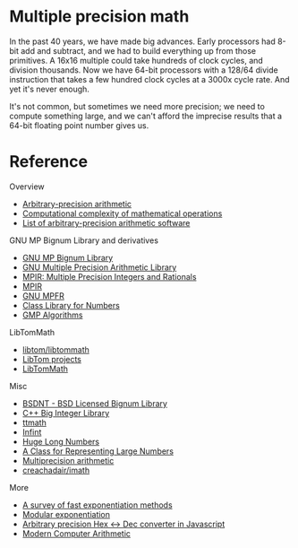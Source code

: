 # Multiple precision math

In the past 40 years, we have made big advances. Early processors had 8-bit add
and subtract, and we had to build everything up from those primitives. A 16x16
multiple could take hundreds of clock cycles, and division thousands. Now we
have 64-bit processors with a 128/64 divide instruction that takes a few hundred
clock cycles at a 3000x cycle rate. And yet it's never enough.

It's not common, but sometimes we need more precision; we need to compute
something large, and we can't afford the imprecise results that a 64-bit floating
point number gives us.

# Reference

Overview

- [Arbitrary-precision arithmetic](https://en.wikipedia.org/wiki/Arbitrary-precision_arithmetic)
- [Computational complexity of mathematical operations](https://en.wikipedia.org/wiki/Computational_complexity_of_mathematical_operations)
- [List of arbitrary-precision arithmetic software](https://en.wikipedia.org/wiki/List_of_arbitrary-precision_arithmetic_software)

GNU MP Bignum Library and derivatives

- [GNU MP Bignum Library](https://gmplib.org/)
- [GNU Multiple Precision Arithmetic Library](https://en.wikipedia.org/wiki/GNU_Multiple_Precision_Arithmetic_Library)
- [MPIR: Multiple Precision Integers and Rationals](http://mpir.org/)
- [MPIR](https://en.wikipedia.org/wiki/MPIR_(mathematics_software))
- [GNU MPFR](https://en.wikipedia.org/wiki/GNU_MPFR)
- [Class Library for Numbers](https://en.wikipedia.org/wiki/Class_Library_for_Numbers)
- [GMP Algorithms](https://gmplib.org/manual/Algorithms.html#Algorithms)

LibTomMath

- [libtom/libtommath](https://github.com/libtom/libtommath)
- [LibTom projects](http://www.libtom.net/)
- [LibTomMath](http://www.libtom.net/LibTomMath/)

Misc

- [BSDNT - BSD Licensed Bignum Library](https://github.com/wbhart/bsdnt)
- [C++ Big Integer Library](https://mattmccutchen.net/bigint/)
- [ttmath](https://github.com/logtcn/ttmath)
- [Infint](https://sercantutar.github.io/infint/)
- [Huge Long Numbers](https://github.com/daidodo/huge-long-number)
- [A Class for Representing Large Numbers](http://www.drdobbs.com/a-class-for-representing-large-integers/184403247)
- [Multiprecision arithmetic](https://cryptojedi.org/peter/data/space-20141020.pdf)
- [creachadair/imath](https://github.com/creachadair/imath)

More

- [A survey of fast exponentiation methods](https://pdfs.semanticscholar.org/482d/a61cfb06aaad135bd0df0c367d2bbec0686b.pdf)
- [Modular exponentiation](https://en.wikipedia.org/wiki/Modular_exponentiation)
- [Arbitrary precision Hex <-> Dec converter in Javascript](http://www.danvk.org/hex2dec.html)
- [Modern Computer Arithmetic](https://members.loria.fr/PZimmermann/mca/mca-cup-0.5.9.pdf)

